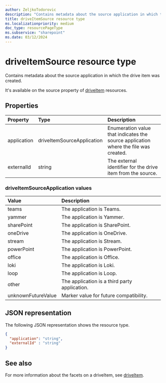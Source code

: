 ```yaml
---
author: ZeljkoTodorovic
description: "Contains metadata about the source application in which the drive item was created."
title: driveItemSource resource type
ms.localizationpriority: medium
doc_type: resourcePageType
ms.subservice: "sharepoint"
ms.date: 03/12/2024
---
```

# driveItemSource resource type

Contains metadata about the source application in which the drive item was created.

It's available on the source property of [driveItem](driveitem.md) resources.

## Properties

| Property                 | Type                       | Description                                                                                      |
| :----------------------- | :------------------------  | :----------------------------------------------------------------------------------------------- |
| application              | driveItemSourceApplication | Enumeration value that indicates the source application where the file was created.              |
| externalId               | string                     | The external identifier for the drive item from the source.                                      |

### driveItemSourceApplication values

| Value               | Description                                       |
|:--------------------|:--------------------------------------------------|
| teams               | The application is Teams.                         |
| yammer              | The application is Yammer.                        |
| sharePoint          | The application is SharePoint.                    |
| oneDrive            | The application is OneDrive.                      |
| stream              | The application is Stream.                        |
| powerPoint          | The application is PowerPoint.                    |
| office              | The application is Office.                        |
| loki                | The application is Loki.                          |
| loop                | The application is Loop.                          |
| other               | The application is a third party application.       |
| unknownFutureValue  | Marker value for future compatibility.            |

## JSON representation
The following JSON representation shows the resource type.
<!-- {
  "blockType": "resource",
  "optionalProperties": [
    "application",
    "externalId",
  ],
  "@odata.type": "microsoft.graph.driveItemSource"
}-->

```json
{
  "application": "string",
  "externalId" : "string"
}
```

## See also

For more information about the facets on a driveItem, see [driveItem](driveitem.md).

<!-- {
  "type": "#page.annotation",
  "description": "The driveItemSource facet provides information about drive item source.",
  "keywords": "driveItemSoruce,client,media info,onedrive",
  "section": "documentation",
  "tocPath": "Facets/driveItemSource"
} -->
